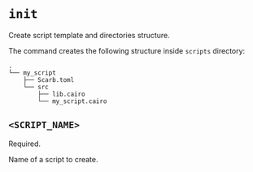 # `init`
Create script template and directories structure.

The command creates the following structure inside `scripts` directory:
```
.
└── my_script
    ├── Scarb.toml
    └── src
        ├── lib.cairo
        └── my_script.cairo
```

## `<SCRIPT_NAME>`
Required.

Name of a script to create.
